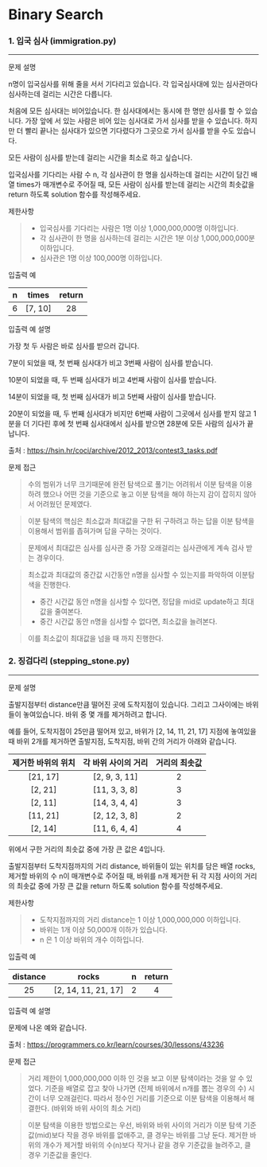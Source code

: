 # Binary Search
### 1. 입국 심사 (immigration.py)
---
문제 설명

n명이 입국심사를 위해 줄을 서서 기다리고 있습니다. 각 입국심사대에 있는 심사관마다 심사하는데 걸리는 시간은 다릅니다.

처음에 모든 심사대는 비어있습니다. 한 심사대에서는 동시에 한 명만 심사를 할 수 있습니다. 가장 앞에 서 있는 사람은 비어 있는 심사대로 가서 심사를 받을 수 있습니다. 하지만 더 빨리 끝나는 심사대가 있으면 기다렸다가 그곳으로 가서 심사를 받을 수도 있습니다.

모든 사람이 심사를 받는데 걸리는 시간을 최소로 하고 싶습니다.

입국심사를 기다리는 사람 수 n, 각 심사관이 한 명을 심사하는데 걸리는 시간이 담긴 배열 times가 매개변수로 주어질 때, 모든 사람이 심사를 받는데 걸리는 시간의 최솟값을 return 하도록 solution 함수를 작성해주세요.

제한사항
> * 입국심사를 기다리는 사람은 1명 이상 1,000,000,000명 이하입니다.
> * 각 심사관이 한 명을 심사하는데 걸리는 시간은 1분 이상 1,000,000,000분 이하입니다.
> * 심사관은 1명 이상 100,000명 이하입니다.

입출력 예

|n|times|return|
|:-:|:-:|:----:|
|6|[7, 10]|28|

입출력 예 설명

가장 첫 두 사람은 바로 심사를 받으러 갑니다.

7분이 되었을 때, 첫 번째 심사대가 비고 3번째 사람이 심사를 받습니다.

10분이 되었을 때, 두 번째 심사대가 비고 4번째 사람이 심사를 받습니다.

14분이 되었을 때, 첫 번째 심사대가 비고 5번째 사람이 심사를 받습니다.

20분이 되었을 때, 두 번째 심사대가 비지만 6번째 사람이 그곳에서 심사를 받지 않고 1분을 더 기다린 후에 첫 번째 심사대에서 심사를 받으면 28분에 모든 사람의 심사가 끝납니다.

출처 : https://hsin.hr/coci/archive/2012_2013/contest3_tasks.pdf

문제 접근
> 수의 범위가 너무 크기때문에 완전 탐색으로 풀기는 어려워서 이분 탐색을 이용하려 했으나 어떤 것을 기준으로 놓고 이분 탐색을 해야 하는지 감이 잡히지 않아서 어려웠던 문제였다.

> 이분 탐색의 핵심은 최소값과 최대값을 구한 뒤 구하려고 하는 답을 이분 탐색을 이용해서 범위를 좁혀가며 답을 구하는 것이다.

> 문제에서 최대값은 심사를 심사관 중 가장 오래걸리는 심사관에게 계속 검사 받는 경우이다.

> 최소값과 최대값의 중간값 시간동안 n명을 심사할 수 있는지를 파악하여 이분탐색을 진행한다.
> * 중간 시간값 동안 n명을 심사할 수 있다면, 정답을 mid로 update하고 최대값을 줄여본다.
> * 중간 시간값 동안 n명을 심사할 수 없다면, 최소값을 늘려본다.

> 이를 최소값이 최대값을 넘을 때 까지 진행한다.


### 2. 징검다리 (stepping_stone.py)
---
문제 설명

출발지점부터 distance만큼 떨어진 곳에 도착지점이 있습니다. 그리고 그사이에는 바위들이 놓여있습니다. 바위 중 몇 개를 제거하려고 합니다.

예를 들어, 도착지점이 25만큼 떨어져 있고, 바위가 [2, 14, 11, 21, 17] 지점에 놓여있을 때 바위 2개를 제거하면 출발지점, 도착지점, 바위 간의 거리가 아래와 같습니다.

|제거한 바위의 위치|각 바위 사이의 거리|거리의 최솟값|
|:-----------:|:-------------:|:--------:|
|[21, 17]|[2, 9, 3, 11]|2|
|[2, 21]|[11, 3, 3, 8]|3|
|[2, 11]|[14, 3, 4, 4]|3|
|[11, 21]|[2, 12, 3, 8]|2|
|[2, 14]|[11, 6, 4, 4]|4|

위에서 구한 거리의 최솟값 중에 가장 큰 값은 4입니다.

출발지점부터 도착지점까지의 거리 distance, 바위들이 있는 위치를 담은 배열 rocks, 제거할 바위의 수 n이 매개변수로 주어질 때, 바위를 n개 제거한 뒤 각 지점 사이의 거리의 최솟값 중에 가장 큰 값을 return 하도록 solution 함수를 작성해주세요.

제한사항
> * 도착지점까지의 거리 distance는 1 이상 1,000,000,000 이하입니다.
> * 바위는 1개 이상 50,000개 이하가 있습니다.
> * n 은 1 이상 바위의 개수 이하입니다.

입출력 예

|distance|rocks|n|return|
|:------:|:---:|:-:|:----:|
|25|[2, 14, 11, 21, 17]|2|4|

입출력 예 설명

문제에 나온 예와 같습니다.

출처 : https://programmers.co.kr/learn/courses/30/lessons/43236

문제 접근
> 거리 제한이 1,000,000,000 이하 인 것을 보고 이분 탐색이라는 것을 알 수 있었다.
> 기준을 배열로 잡고 찾아 나가면 (전체 바위에서 n개를 뽑는 경우의 수) 시간이 너무 오래걸린다. 따라서 정수인 거리를 기준으로 이분 탐색을 이용해서 해결한다. (바위와 바위 사이의 최소 거리)

> 이분 탐색을 이용한 방법으로는
> 우선, 바위와 바위 사이의 거리가 이분 탐색 기준값(mid)보다 작을 경우 바위를 없애주고, 클 경우는 바위를 그냥 둔다.
> 제거한 바위의 개수가 제거할 바위의 수(n)보다 작거나 같을 경우 기준값을 늘려주고, 클 경우 기준값을 줄인다.